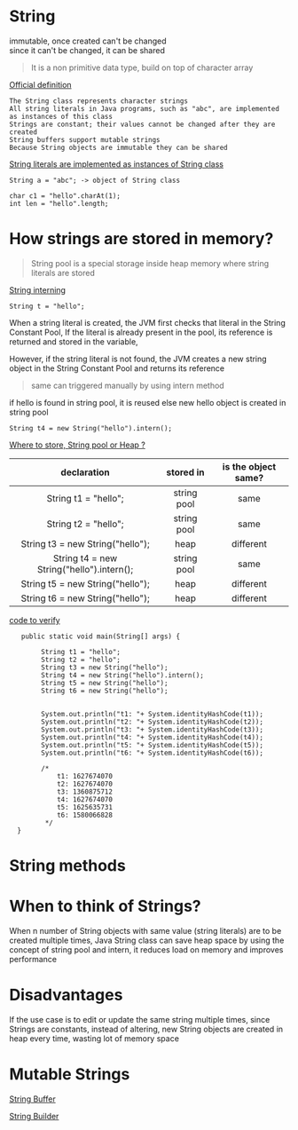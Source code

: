 # String

immutable, once created can't be changed  
since it can't be changed, it can be shared 


> It is a non primitive data type, build on top of character array   

<ins>Official definition</ins>  
```
The String class represents character strings  
All string literals in Java programs, such as "abc", are implemented as instances of this class 
Strings are constant; their values cannot be changed after they are created 
String buffers support mutable strings 
Because String objects are immutable they can be shared 
```       

<ins>String literals are implemented as instances of String class</ins>  
```
String a = "abc"; -> object of String class  

char c1 = "hello".charAt(1);
int len = "hello".length;
```

# How strings are stored in memory?

> String pool is a special storage inside heap memory where string literals are stored  

<ins>String interning</ins> 

```
String t = "hello"; 
```

When a string literal is created, the JVM first checks that literal in the String Constant Pool, If the literal is already present in the pool, its reference is returned and stored in the variable, 

However, if the string literal is not found, the JVM creates a new string object in the String Constant Pool and returns its reference  

> same can triggered manually by using intern method

if hello is found in string pool, it is reused else new hello object is created in string pool  

```
String t4 = new String("hello").intern();   
```

<ins>Where to store, String pool or Heap ?</ins> 

| declaration | stored in | is the object same?
:---: | :---: | :---:
String t1 = "hello";                        | string pool   | same
String t2 = "hello";                        | string pool   | same    
String t3 = new String("hello");            | heap          | different
String t4 = new String("hello").intern();   | string pool   | same
String t5 = new String("hello");            | heap          | different
String t6 = new String("hello");            | heap          | different
  
<ins>code to verify</ins> 

```
   public static void main(String[] args) {

        String t1 = "hello";
        String t2 = "hello";
        String t3 = new String("hello");
        String t4 = new String("hello").intern();
        String t5 = new String("hello");
        String t6 = new String("hello");
        

        System.out.println("t1: "+ System.identityHashCode(t1));
        System.out.println("t2: "+ System.identityHashCode(t2));
        System.out.println("t3: "+ System.identityHashCode(t3));
        System.out.println("t4: "+ System.identityHashCode(t4));
        System.out.println("t5: "+ System.identityHashCode(t5));
        System.out.println("t6: "+ System.identityHashCode(t6));

        /*
            t1: 1627674070
            t2: 1627674070
            t3: 1360875712
            t4: 1627674070
            t5: 1625635731
            t6: 1580066828
         */
  }

```

# String methods  


# When to think of Strings? 

When n number of String objects with same value (string literals) are to be created multiple times, Java String class can save heap space by using the concept of string pool and intern, it reduces load on memory and improves performance 

# Disadvantages

If the use case is to edit or update the same string multiple times, since Strings are constants, instead of altering, 
new String objects are created in heap every time, wasting lot of memory space  

# Mutable Strings

<ins>String Buffer</ins>  

<ins>String Builder</ins>   



